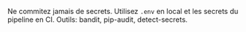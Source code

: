 Ne commitez jamais de secrets. Utilisez `.env` en local et les secrets du pipeline en CI.
Outils: bandit, pip-audit, detect-secrets.
